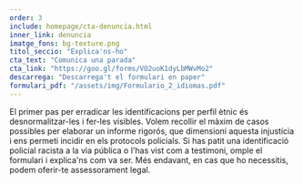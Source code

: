 ```yaml
---
order: 3
include: homepage/cta-denuncia.html
inner_link: denuncia
imatge_fons: bg-texture.png
titol_seccio: "Explica'ns-ho"
cta_text: "Comunica una parada"
cta_link: "https://goo.gl/forms/VO2uoK1dyLbMWvMo2"
descarrega: "Descarrega't el formulari en paper"
formulari_pdf: "/assets/img/Formulario_2_idiomas.pdf"
---
```

El primer pas per erradicar les identificacions per perfil ètnic és desnormalitzar-les i fer-les visibles. Volem recollir el màxim de casos possibles per elaborar un informe rigorós, que dimensioni aquesta injustícia i ens permeti incidir en els protocols policials. Si has patit una identificació policial racista a la via pública o l'has vist com a testimoni, omple el formulari i explica'ns com va ser. Més endavant, en cas que ho necessitis, podem oferir-te assessorament legal.
